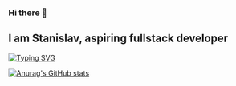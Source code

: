 ### Hi there 👋
## I am Stanislav, aspiring fullstack developer
[![Typing SVG](https://readme-typing-svg.herokuapp.com?color=%2336BCF7&duration=7000&width=450&lines=Computer+science+student+in+www.amursu.ru)](https://git.io/typing-svg)

[![Anurag's GitHub stats](https://github-readme-stats.vercel.app/api?username=Lightdev2)](https://github.com/anuraghazra/github-readme-stats)

